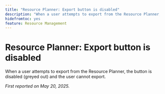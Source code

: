 ```yaml
---
title: "Resource Planner: Export button is disabled"
description: "When a user attempts to export from the Resource Planner, the button is disabled (greyed out) and the user cannot export."
hidefromtoc: yes
feature: Resource Management
---
```


# Resource Planner: Export button is disabled

When a user attempts to export from the Resource Planner, the button is disabled (greyed out) and the user cannot export.

_First reported on May 20, 2025._
